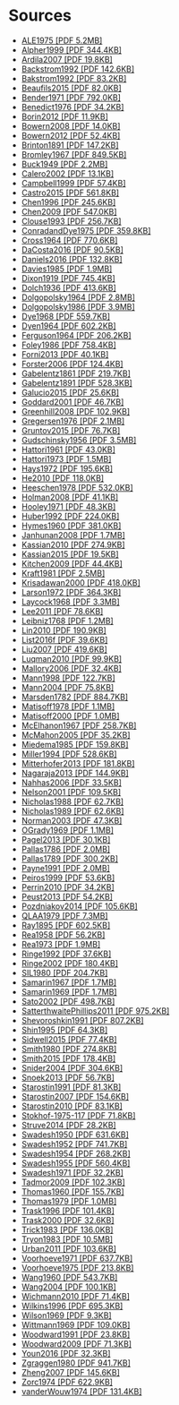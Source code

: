 # Sources

- [ALE1975 [PDF 5.2MB]](https://cdstar.shh.mpg.de/bitstreams/EAEA0-1075-2A0A-629D-0/ALE1975.pdf)
- [Alpher1999 [PDF 344.4KB]](https://cdstar.shh.mpg.de/bitstreams/EAEA0-D9D6-7A77-ABD0-0/Alpher1999.pdf)
- [Ardila2007 [PDF 19.8KB]](https://cdstar.shh.mpg.de/bitstreams/EAEA0-DBE4-C639-16ED-0/Ardila2007.pdf)
- [Backstrom1992 [PDF 142.6KB]](https://cdstar.shh.mpg.de/bitstreams/EAEA0-7024-94E9-3662-0/Backstrom1992.pdf)
- [Bakstrom1992 [PDF 83.2KB]](https://cdstar.shh.mpg.de/bitstreams/EAEA0-10D7-907D-55FE-0/Bakstrom1992.pdf)
- [Beaufils2015 [PDF 82.0KB]](https://cdstar.shh.mpg.de/bitstreams/EAEA0-D39A-50FB-EF52-0/Beaufils2015.pdf)
- [Bender1971 [PDF 792.0KB]](https://cdstar.shh.mpg.de/bitstreams/EAEA0-5FFB-17AB-9DF7-0/Bender1971.pdf)
- [Benedict1976 [PDF 34.2KB]](https://cdstar.shh.mpg.de/bitstreams/EAEA0-3348-2E93-56EC-0/Benedict1976.pdf)
- [Borin2012 [PDF 11.9KB]](https://cdstar.shh.mpg.de/bitstreams/EAEA0-6727-D480-0CFA-0/Borin2012.pdf)
- [Bowern2008 [PDF 14.0KB]](https://cdstar.shh.mpg.de/bitstreams/EAEA0-E2BF-10CA-4D98-0/Bowern2008.pdf)
- [Bowern2012 [PDF 52.4KB]](https://cdstar.shh.mpg.de/bitstreams/EAEA0-3623-2679-3CA7-0/Bowern2012.pdf)
- [Brinton1891 [PDF 147.2KB]](https://cdstar.shh.mpg.de/bitstreams/EAEA0-DF06-814E-76E4-0/Brinton1891.pdf)
- [Bromley1967 [PDF 849.5KB]](https://cdstar.shh.mpg.de/bitstreams/EAEA0-4876-30F5-783B-0/Bromley1967.pdf)
- [Buck1949 [PDF 2.2MB]](https://cdstar.shh.mpg.de/bitstreams/EAEA0-CE1F-FFC5-C004-0/Buck1949.pdf)
- [Calero2002 [PDF 13.1KB]](https://cdstar.shh.mpg.de/bitstreams/EAEA0-0B99-B2E7-F457-0/Calero2002.pdf)
- [Campbell1999 [PDF 57.4KB]](https://cdstar.shh.mpg.de/bitstreams/EAEA0-EC01-62C4-30ED-0/Campbell1999.pdf)
- [Castro2015 [PDF 561.8KB]](https://cdstar.shh.mpg.de/bitstreams/EAEA0-076B-4EB7-AB85-0/Castro2015.pdf)
- [Chen1996 [PDF 245.6KB]](https://cdstar.shh.mpg.de/bitstreams/EAEA0-87AF-C20B-A734-0/Chen1996.pdf)
- [Chen2009 [PDF 547.0KB]](https://cdstar.shh.mpg.de/bitstreams/EAEA0-786F-687C-8AFA-0/Chen2009.pdf)
- [Clouse1993 [PDF 256.7KB]](https://cdstar.shh.mpg.de/bitstreams/EAEA0-5300-FA28-C1E3-0/Clouse1993.pdf)
- [ConradandDye1975 [PDF 359.8KB]](https://cdstar.shh.mpg.de/bitstreams/EAEA0-53C9-0FB7-E352-0/ConradandDye1975.pdf)
- [Cross1964 [PDF 770.6KB]](https://cdstar.shh.mpg.de/bitstreams/EAEA0-1DC5-ACF0-4FCC-0/Cross1964.pdf)
- [DaCosta2016 [PDF 90.5KB]](https://cdstar.shh.mpg.de/bitstreams/EAEA0-B8C2-6659-EA50-0/DaCosta2016.pdf)
- [Daniels2016 [PDF 132.8KB]](https://cdstar.shh.mpg.de/bitstreams/EAEA0-E0F9-102F-27A0-0/Daniels2016.pdf)
- [Davies1985 [PDF 1.9MB]](https://cdstar.shh.mpg.de/bitstreams/EAEA0-5435-1785-476C-0/Davies1985.pdf)
- [Dixon1919 [PDF 745.4KB]](https://cdstar.shh.mpg.de/bitstreams/EAEA0-E523-184F-B67A-0/Dixon1919.pdf)
- [Dolch1936 [PDF 413.6KB]](https://cdstar.shh.mpg.de/bitstreams/EAEA0-B309-4F71-ECFE-0/Dolch1936.pdf)
- [Dolgopolsky1964 [PDF 2.8MB]](https://cdstar.shh.mpg.de/bitstreams/EAEA0-F41D-6AB7-0B17-0/Dolgopolsky1964.pdf)
- [Dolgopolsky1986 [PDF 3.9MB]](https://cdstar.shh.mpg.de/bitstreams/EAEA0-6EED-ECFF-EDA0-0/Dolgopolsky1986.pdf)
- [Dye1968 [PDF 559.7KB]](https://cdstar.shh.mpg.de/bitstreams/EAEA0-2820-C1F0-8864-0/Dye1968.pdf)
- [Dyen1964 [PDF 602.2KB]](https://cdstar.shh.mpg.de/bitstreams/EAEA0-1B8C-E910-0EE8-0/Dyen1964.pdf)
- [Ferguson1964 [PDF 206.2KB]](https://cdstar.shh.mpg.de/bitstreams/EAEA0-E0D7-A5F4-4FCC-0/Ferguson1964.pdf)
- [Foley1986 [PDF 758.4KB]](https://cdstar.shh.mpg.de/bitstreams/EAEA0-72DE-267C-1377-0/Foley1986.pdf)
- [Forni2013 [PDF 40.1KB]](https://cdstar.shh.mpg.de/bitstreams/EAEA0-EB1C-395B-EB5F-0/Forni2013.pdf)
- [Forster2006 [PDF 124.4KB]](https://cdstar.shh.mpg.de/bitstreams/EAEA0-77FB-23F8-97F8-0/Forster2006.pdf)
- [Gabelentz1861 [PDF 219.7KB]](https://cdstar.shh.mpg.de/bitstreams/EAEA0-F6DC-4E12-E797-0/Gabelentz1861.pdf)
- [Gabelentz1891 [PDF 528.3KB]](https://cdstar.shh.mpg.de/bitstreams/EAEA0-3467-B183-D7FF-0/Gabelentz1891.pdf)
- [Galucio2015 [PDF 25.6KB]](https://cdstar.shh.mpg.de/bitstreams/EAEA0-F16B-97E2-DA68-0/Galucio2015.pdf)
- [Goddard2001 [PDF 46.7KB]](https://cdstar.shh.mpg.de/bitstreams/EAEA0-1C10-2132-200D-0/Goddard2001.pdf)
- [Greenhill2008 [PDF 102.9KB]](https://cdstar.shh.mpg.de/bitstreams/EAEA0-A562-8EF7-96DA-0/Greenhill2008.pdf)
- [Gregersen1976 [PDF 2.1MB]](https://cdstar.shh.mpg.de/bitstreams/EAEA0-1A77-3C11-D40D-0/Gregersen1976.pdf)
- [Gruntov2015 [PDF 76.7KB]](https://cdstar.shh.mpg.de/bitstreams/EAEA0-A780-EAD5-2E8C-0/Gruntov2015.pdf)
- [Gudschinsky1956 [PDF 3.5MB]](https://cdstar.shh.mpg.de/bitstreams/EAEA0-DCEC-5E9C-503D-0/Gudschinsky1956.pdf)
- [Hattori1961 [PDF 43.0KB]](https://cdstar.shh.mpg.de/bitstreams/EAEA0-28B2-C812-C8D6-0/Hattori1961.pdf)
- [Hattori1973 [PDF 1.5MB]](https://cdstar.shh.mpg.de/bitstreams/EAEA0-D793-BF6A-3B28-0/Hattori1973.pdf)
- [Hays1972 [PDF 195.6KB]](https://cdstar.shh.mpg.de/bitstreams/EAEA0-0A2D-2324-DF7D-0/Hays1972.pdf)
- [He2010 [PDF 118.0KB]](https://cdstar.shh.mpg.de/bitstreams/EAEA0-36FC-4B7B-E95D-0/He2010.pdf)
- [Heeschen1978 [PDF 532.0KB]](https://cdstar.shh.mpg.de/bitstreams/EAEA0-C0FD-01FA-AD93-0/Heeschen1978.pdf)
- [Holman2008 [PDF 41.1KB]](https://cdstar.shh.mpg.de/bitstreams/EAEA0-2ADD-93A3-8905-0/Holman2008.pdf)
- [Hooley1971 [PDF 48.3KB]](https://cdstar.shh.mpg.de/bitstreams/EAEA0-7BC8-E384-7C5B-0/Hooley1971.pdf)
- [Huber1992 [PDF 224.0KB]](https://cdstar.shh.mpg.de/bitstreams/EAEA0-78F1-75A6-501A-0/Huber1992.pdf)
- [Hymes1960 [PDF 381.0KB]](https://cdstar.shh.mpg.de/bitstreams/EAEA0-40CE-AC89-9B73-0/Hymes1960.pdf)
- [Janhunan2008 [PDF 1.7MB]](https://cdstar.shh.mpg.de/bitstreams/EAEA0-062A-6A8E-0CAD-0/Janhunan2008.pdf)
- [Kassian2010 [PDF 274.9KB]](https://cdstar.shh.mpg.de/bitstreams/EAEA0-B9C2-91A7-7B4B-0/Kassian2010.pdf)
- [Kassian2015 [PDF 19.5KB]](https://cdstar.shh.mpg.de/bitstreams/EAEA0-FAC3-DC12-6CAA-0/Kassian2015.pdf)
- [Kitchen2009 [PDF 44.4KB]](https://cdstar.shh.mpg.de/bitstreams/EAEA0-7743-A311-A89B-0/Kitchen2009.pdf)
- [Kraft1981 [PDF 2.5MB]](https://cdstar.shh.mpg.de/bitstreams/EAEA0-866A-E7B6-914D-0/Kraft1981.pdf)
- [Krisadawan2000 [PDF 418.0KB]](https://cdstar.shh.mpg.de/bitstreams/EAEA0-571E-3111-872C-0/Krisadawan2000.pdf)
- [Larson1972 [PDF 364.3KB]](https://cdstar.shh.mpg.de/bitstreams/EAEA0-CD03-3CDD-3DDC-0/Larson1972.pdf)
- [Laycock1968 [PDF 3.3MB]](https://cdstar.shh.mpg.de/bitstreams/EAEA0-5C98-1EF6-171C-0/Laycock1968.pdf)
- [Lee2011 [PDF 78.6KB]](https://cdstar.shh.mpg.de/bitstreams/EAEA0-14C5-3F7D-420A-0/Lee2011.pdf)
- [Leibniz1768 [PDF 1.2MB]](https://cdstar.shh.mpg.de/bitstreams/EAEA0-A70C-D534-B3C4-0/Leibniz1768.pdf)
- [Lin2010 [PDF 190.9KB]](https://cdstar.shh.mpg.de/bitstreams/EAEA0-45DB-F0CD-62BF-0/Lin2010.pdf)
- [List2016f [PDF 39.6KB]](https://cdstar.shh.mpg.de/bitstreams/EAEA0-8EFE-CCC0-517C-0/List2016f.pdf)
- [Liu2007 [PDF 419.6KB]](https://cdstar.shh.mpg.de/bitstreams/EAEA0-87D0-93C1-F6B3-0/Liu2007.pdf)
- [Luqman2010 [PDF 99.9KB]](https://cdstar.shh.mpg.de/bitstreams/EAEA0-BF75-7AAC-19E5-0/Luqman2010.pdf)
- [Mallory2006 [PDF 32.4KB]](https://cdstar.shh.mpg.de/bitstreams/EAEA0-C2BF-60F9-324F-0/Mallory2006.pdf)
- [Mann1998 [PDF 122.7KB]](https://cdstar.shh.mpg.de/bitstreams/EAEA0-4772-44F4-02B9-0/Mann1998.pdf)
- [Mann2004 [PDF 75.8KB]](https://cdstar.shh.mpg.de/bitstreams/EAEA0-BD9C-282A-3194-0/Mann2004.pdf)
- [Marsden1782 [PDF 884.7KB]](https://cdstar.shh.mpg.de/bitstreams/EAEA0-0BE6-D7EA-EFE2-0/Marsden1782.pdf)
- [Matisoff1978 [PDF 1.1MB]](https://cdstar.shh.mpg.de/bitstreams/EAEA0-8016-73B9-AE92-0/Matisoff1978.pdf)
- [Matisoff2000 [PDF 1.0MB]](https://cdstar.shh.mpg.de/bitstreams/EAEA0-1761-3AE4-0891-0/Matisoff2000.pdf)
- [McElhanon1967 [PDF 258.7KB]](https://cdstar.shh.mpg.de/bitstreams/EAEA0-F2A9-EA0D-DFE5-0/McElhanon1967.pdf)
- [McMahon2005 [PDF 35.2KB]](https://cdstar.shh.mpg.de/bitstreams/EAEA0-EFFC-3DC8-C6A3-0/McMahon2005.pdf)
- [Miedema1985 [PDF 159.8KB]](https://cdstar.shh.mpg.de/bitstreams/EAEA0-AD30-D919-4E79-0/Miedema1985.pdf)
- [Miller1994 [PDF 528.6KB]](https://cdstar.shh.mpg.de/bitstreams/EAEA0-B4A0-7C1E-C559-0/Miller1994.pdf)
- [Mitterhofer2013 [PDF 181.8KB]](https://cdstar.shh.mpg.de/bitstreams/EAEA0-E813-C602-E25B-0/Mitterhofer2013.pdf)
- [Nagaraja2013 [PDF 144.9KB]](https://cdstar.shh.mpg.de/bitstreams/EAEA0-E7BD-F4BF-7614-0/Nagaraja2013.pdf)
- [Nahhas2006 [PDF 33.5KB]](https://cdstar.shh.mpg.de/bitstreams/EAEA0-CE91-D88E-D700-0/Nahhas2006.pdf)
- [Nelson2001 [PDF 109.5KB]](https://cdstar.shh.mpg.de/bitstreams/EAEA0-0B12-5362-1E08-0/Nelson2001.pdf)
- [Nicholas1988 [PDF 62.7KB]](https://cdstar.shh.mpg.de/bitstreams/EAEA0-7296-A115-6585-0/Nicholas1988.pdf)
- [Nicholas1989 [PDF 62.6KB]](https://cdstar.shh.mpg.de/bitstreams/EAEA0-72D9-618A-A288-0/Nicholas1989.pdf)
- [Norman2003 [PDF 47.3KB]](https://cdstar.shh.mpg.de/bitstreams/EAEA0-B756-59E5-428E-0/Norman2003.pdf)
- [OGrady1969 [PDF 1.1MB]](https://cdstar.shh.mpg.de/bitstreams/EAEA0-8824-48E3-C56C-0/OGrady1969.pdf)
- [Pagel2013 [PDF 30.1KB]](https://cdstar.shh.mpg.de/bitstreams/EAEA0-9291-5FB1-D4E4-0/Pagel2013.pdf)
- [Pallas1786 [PDF 2.0MB]](https://cdstar.shh.mpg.de/bitstreams/EAEA0-788B-3A7A-F5BD-0/Pallas1786.pdf)
- [Pallas1789 [PDF 300.2KB]](https://cdstar.shh.mpg.de/bitstreams/EAEA0-7476-0A24-F9C6-0/Pallas1789.pdf)
- [Payne1991 [PDF 2.0MB]](https://cdstar.shh.mpg.de/bitstreams/EAEA0-63A0-89F9-9503-0/Payne1991.pdf)
- [Peiros1999 [PDF 53.6KB]](https://cdstar.shh.mpg.de/bitstreams/EAEA0-FBBB-8141-42C2-0/Peiros1999.pdf)
- [Perrin2010 [PDF 34.2KB]](https://cdstar.shh.mpg.de/bitstreams/EAEA0-EBFF-6187-6C67-0/Perrin2010.pdf)
- [Peust2013 [PDF 54.2KB]](https://cdstar.shh.mpg.de/bitstreams/EAEA0-890C-FAC5-01DF-0/Peust2013.pdf)
- [Pozdniakov2014 [PDF 105.6KB]](https://cdstar.shh.mpg.de/bitstreams/EAEA0-61E8-C809-F350-0/Pozdniakov2014.pdf)
- [QLAA1979 [PDF 7.3MB]](https://cdstar.shh.mpg.de/bitstreams/EAEA0-7C15-387E-ADDC-0/QLAA1979.pdf)
- [Ray1895 [PDF 602.5KB]](https://cdstar.shh.mpg.de/bitstreams/EAEA0-2074-3E06-2E64-0/Ray1895.pdf)
- [Rea1958 [PDF 56.2KB]](https://cdstar.shh.mpg.de/bitstreams/EAEA0-7584-275E-952B-0/Rea1958.pdf)
- [Rea1973 [PDF 1.9MB]](https://cdstar.shh.mpg.de/bitstreams/EAEA0-C655-BBF5-5EBD-0/Rea1973.pdf)
- [Ringe1992 [PDF 37.6KB]](https://cdstar.shh.mpg.de/bitstreams/EAEA0-955A-2311-4E98-0/Ringe1992.pdf)
- [Ringe2002 [PDF 180.4KB]](https://cdstar.shh.mpg.de/bitstreams/EAEA0-B4F7-13C7-EAE0-0/Ringe2002.pdf)
- [SIL1980 [PDF 204.7KB]](https://cdstar.shh.mpg.de/bitstreams/EAEA0-6C2D-484C-E5CA-0/SIL1980.pdf)
- [Samarin1967 [PDF 1.7MB]](https://cdstar.shh.mpg.de/bitstreams/EAEA0-D277-3976-CC59-0/Samarin1967.pdf)
- [Samarin1969 [PDF 1.7MB]](https://cdstar.shh.mpg.de/bitstreams/EAEA0-D277-3976-CC59-0/Samarin1967.pdf)
- [Sato2002 [PDF 498.7KB]](https://cdstar.shh.mpg.de/bitstreams/EAEA0-230E-DE47-B663-0/Sato2002.pdf)
- [SatterthwaitePhillips2011 [PDF 975.2KB]](https://cdstar.shh.mpg.de/bitstreams/EAEA0-6BEA-C151-35BB-0/SatterthwaitePhillips2011.pdf)
- [Shevoroshkin1991 [PDF 807.2KB]](https://cdstar.shh.mpg.de/bitstreams/EAEA0-8451-1EED-418C-0/Shevoroshkin1991.pdf)
- [Shin1995 [PDF 64.3KB]](https://cdstar.shh.mpg.de/bitstreams/EAEA0-CD86-F944-A264-0/Shin1995.pdf)
- [Sidwell2015 [PDF 77.4KB]](https://cdstar.shh.mpg.de/bitstreams/EAEA0-3D62-A536-09C8-0/Sidwell2015.pdf)
- [Smith1980 [PDF 274.8KB]](https://cdstar.shh.mpg.de/bitstreams/EAEA0-B6CB-D110-4C13-0/Smith1980.pdf)
- [Smith2015 [PDF 178.4KB]](https://cdstar.shh.mpg.de/bitstreams/EAEA0-E8F6-E17D-57D3-0/Smith2015.pdf)
- [Snider2004 [PDF 304.6KB]](https://cdstar.shh.mpg.de/bitstreams/EAEA0-5923-B1E2-93B3-0/Snider2004.pdf)
- [Snoek2013 [PDF 56.7KB]](https://cdstar.shh.mpg.de/bitstreams/EAEA0-E80D-E655-9A68-0/Snoek2013.pdf)
- [Starostin1991 [PDF 81.3KB]](https://cdstar.shh.mpg.de/bitstreams/EAEA0-BA5C-CCFE-F501-0/Starostin1991.pdf)
- [Starostin2007 [PDF 154.6KB]](https://cdstar.shh.mpg.de/bitstreams/EAEA0-D4BF-DD7A-FBC6-0/Starostin2007.pdf)
- [Starostin2010 [PDF 83.1KB]](https://cdstar.shh.mpg.de/bitstreams/EAEA0-9A92-475B-67DA-0/Starostin2010.pdf)
- [Stokhof-1975-117 [PDF 71.8KB]](https://cdstar.shh.mpg.de/bitstreams/EAEA0-D10E-AB6C-7134-0/Stokhof_1975_117.pdf)
- [Struve2014 [PDF 28.2KB]](https://cdstar.shh.mpg.de/bitstreams/EAEA0-1A94-D097-0AE7-0/Struve2014.pdf)
- [Swadesh1950 [PDF 631.6KB]](https://cdstar.shh.mpg.de/bitstreams/EAEA0-E2E2-1C47-2366-0/Swadesh1950.pdf)
- [Swadesh1952 [PDF 741.7KB]](https://cdstar.shh.mpg.de/bitstreams/EAEA0-BF5B-6FD1-C12C-0/Swadesh1952.pdf)
- [Swadesh1954 [PDF 268.2KB]](https://cdstar.shh.mpg.de/bitstreams/EAEA0-0197-6DD7-5852-0/Swadesh1954.pdf)
- [Swadesh1955 [PDF 560.4KB]](https://cdstar.shh.mpg.de/bitstreams/EAEA0-840E-3CD5-C8AA-0/Swadesh1955.pdf)
- [Swadesh1971 [PDF 32.2KB]](https://cdstar.shh.mpg.de/bitstreams/EAEA0-0D29-EF17-0734-0/Swadesh1971.pdf)
- [Tadmor2009 [PDF 102.3KB]](https://cdstar.shh.mpg.de/bitstreams/EAEA0-8123-2F91-AFE5-0/Tadmor2009.pdf)
- [Thomas1960 [PDF 155.7KB]](https://cdstar.shh.mpg.de/bitstreams/EAEA0-CF51-4CB3-0270-0/Thomas1960.pdf)
- [Thomas1979 [PDF 1.0MB]](https://cdstar.shh.mpg.de/bitstreams/EAEA0-1283-3702-5D99-0/Thomas1979.pdf)
- [Trask1996 [PDF 101.4KB]](https://cdstar.shh.mpg.de/bitstreams/EAEA0-869C-6260-A20A-0/Trask1996.pdf)
- [Trask2000 [PDF 32.6KB]](https://cdstar.shh.mpg.de/bitstreams/EAEA0-BC95-8027-72EB-0/Trask2000.pdf)
- [Trick1983 [PDF 136.0KB]](https://cdstar.shh.mpg.de/bitstreams/EAEA0-254E-8352-CC6C-0/Trick1983.pdf)
- [Tryon1983 [PDF 10.5MB]](https://cdstar.shh.mpg.de/bitstreams/EAEA0-E597-FB7F-873A-0/Tryon1983.pdf)
- [Urban2011 [PDF 103.6KB]](https://cdstar.shh.mpg.de/bitstreams/EAEA0-0786-4F79-1847-0/Urban2011.pdf)
- [Voorhoeve1971 [PDF 637.7KB]](https://cdstar.shh.mpg.de/bitstreams/EAEA0-CB16-8DFD-561C-0/Voorhoeve1971.pdf)
- [Voorhoeve1975 [PDF 213.8KB]](https://cdstar.shh.mpg.de/bitstreams/EAEA0-D4F1-54BA-E96C-0/Voorhoeve1975.pdf)
- [Wang1960 [PDF 543.7KB]](https://cdstar.shh.mpg.de/bitstreams/EAEA0-9A8E-8CF2-FADD-0/Wang1960.pdf)
- [Wang2004 [PDF 100.1KB]](https://cdstar.shh.mpg.de/bitstreams/EAEA0-472C-3E8F-947D-0/Wang2004.pdf)
- [Wichmann2010 [PDF 71.4KB]](https://cdstar.shh.mpg.de/bitstreams/EAEA0-0EC6-F0E1-E6BD-0/Wichmann2010.pdf)
- [Wilkins1996 [PDF 695.3KB]](https://cdstar.shh.mpg.de/bitstreams/EAEA0-1982-E6E1-8583-0/Wilkins1996.pdf)
- [Wilson1969 [PDF 9.3KB]](https://cdstar.shh.mpg.de/bitstreams/EAEA0-DA07-F656-F753-0/Wilson1969.pdf)
- [Wittmann1969 [PDF 109.0KB]](https://cdstar.shh.mpg.de/bitstreams/EAEA0-92EF-4ED7-4BDE-0/Wittmann1969.pdf)
- [Woodward1991 [PDF 23.8KB]](https://cdstar.shh.mpg.de/bitstreams/EAEA0-67D0-2FCC-8248-0/Woodward1991.pdf)
- [Woodward2009 [PDF 71.3KB]](https://cdstar.shh.mpg.de/bitstreams/EAEA0-9739-67FF-F008-0/Woodward2009.pdf)
- [Youn2016 [PDF 32.3KB]](https://cdstar.shh.mpg.de/bitstreams/EAEA0-4D84-BF14-4AAA-0/Youn2016.pdf)
- [Zgraggen1980 [PDF 941.7KB]](https://cdstar.shh.mpg.de/bitstreams/EAEA0-4A8B-07CF-2BC7-0/Zgraggen1980.pdf)
- [Zheng2007 [PDF 145.6KB]](https://cdstar.shh.mpg.de/bitstreams/EAEA0-7440-287A-7543-0/Zheng2007.pdf)
- [Zorc1974 [PDF 622.9KB]](https://cdstar.shh.mpg.de/bitstreams/EAEA0-64FC-7E94-CD44-0/Zorc1974.pdf)
- [vanderWouw1974 [PDF 131.4KB]](https://cdstar.shh.mpg.de/bitstreams/EAEA0-BD3E-45E8-E2D5-0/vanderWouw1974.pdf)